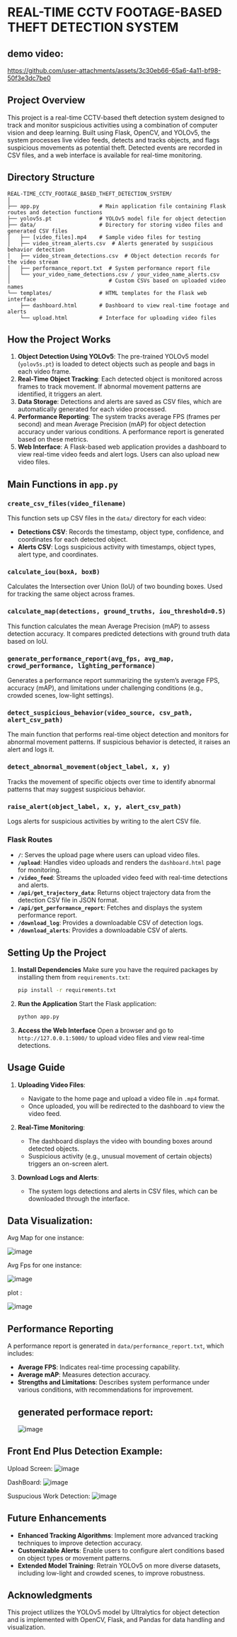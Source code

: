 # REAL-TIME CCTV FOOTAGE-BASED THEFT DETECTION SYSTEM

## demo video:






https://github.com/user-attachments/assets/3c30eb66-65a6-4a11-bf98-50f3e3dc7be0





## Project Overview

This project is a real-time CCTV-based theft detection system designed to track and monitor suspicious activities using a combination of computer vision and deep learning. Built using Flask, OpenCV, and YOLOv5, the system processes live video feeds, detects and tracks objects, and flags suspicious movements as potential theft. Detected events are recorded in CSV files, and a web interface is available for real-time monitoring.

## Directory Structure

```
REAL-TIME_CCTV_FOOTAGE_BASED_THEFT_DETECTION_SYSTEM/
│
├── app.py                   # Main application file containing Flask routes and detection functions
├── yolov5s.pt               # YOLOv5 model file for object detection
├── data/                    # Directory for storing video files and generated CSV files
│   ├── [video_files].mp4    # Sample video files for testing
│   ├── video_stream_alerts.csv  # Alerts generated by suspicious behavior detection
│   ├── video_stream_detections.csv  # Object detection records for the video stream
│   ├── performance_report.txt  # System performance report file
│   └── your_video_name_detections.csv / your_video_name_alerts.csv
│                               # Custom CSVs based on uploaded video names
└── templates/               # HTML templates for the Flask web interface
    ├── dashboard.html       # Dashboard to view real-time footage and alerts
    └── upload.html          # Interface for uploading video files
```

## How the Project Works

1. **Object Detection Using YOLOv5**: The pre-trained YOLOv5 model (`yolov5s.pt`) is loaded to detect objects such as people and bags in each video frame.
2. **Real-Time Object Tracking**: Each detected object is monitored across frames to track movement. If abnormal movement patterns are identified, it triggers an alert.
3. **Data Storage**: Detections and alerts are saved as CSV files, which are automatically generated for each video processed.
4. **Performance Reporting**: The system tracks average FPS (frames per second) and mean Average Precision (mAP) for object detection accuracy under various conditions. A performance report is generated based on these metrics.
5. **Web Interface**: A Flask-based web application provides a dashboard to view real-time video feeds and alert logs. Users can also upload new video files.

## Main Functions in `app.py`

### `create_csv_files(video_filename)`
This function sets up CSV files in the `data/` directory for each video:
- **Detections CSV**: Records the timestamp, object type, confidence, and coordinates for each detected object.
- **Alerts CSV**: Logs suspicious activity with timestamps, object types, alert type, and coordinates.

### `calculate_iou(boxA, boxB)`
Calculates the Intersection over Union (IoU) of two bounding boxes. Used for tracking the same object across frames.

### `calculate_map(detections, ground_truths, iou_threshold=0.5)`
This function calculates the mean Average Precision (mAP) to assess detection accuracy. It compares predicted detections with ground truth data based on IoU.

### `generate_performance_report(avg_fps, avg_map, crowd_performance, lighting_performance)`
Generates a performance report summarizing the system’s average FPS, accuracy (mAP), and limitations under challenging conditions (e.g., crowded scenes, low-light settings).

### `detect_suspicious_behavior(video_source, csv_path, alert_csv_path)`
The main function that performs real-time object detection and monitors for abnormal movement patterns. If suspicious behavior is detected, it raises an alert and logs it.

### `detect_abnormal_movement(object_label, x, y)`
Tracks the movement of specific objects over time to identify abnormal patterns that may suggest suspicious behavior.

### `raise_alert(object_label, x, y, alert_csv_path)`
Logs alerts for suspicious activities by writing to the alert CSV file.

### Flask Routes

- **`/`**: Serves the upload page where users can upload video files.
- **`/upload`**: Handles video uploads and renders the `dashboard.html` page for monitoring.
- **`/video_feed`**: Streams the uploaded video feed with real-time detections and alerts.
- **`/api/get_trajectory_data`**: Returns object trajectory data from the detection CSV file in JSON format.
- **`/api/get_performance_report`**: Fetches and displays the system performance report.
- **`/download_log`**: Provides a downloadable CSV of detection logs.
- **`/download_alerts`**: Provides a downloadable CSV of alerts.

## Setting Up the Project

1. **Install Dependencies**
   Make sure you have the required packages by installing them from `requirements.txt`:
   ```bash
   pip install -r requirements.txt
   ```

2. **Run the Application**
   Start the Flask application:
   ```bash
   python app.py
   ```

3. **Access the Web Interface**
   Open a browser and go to `http://127.0.0.1:5000/` to upload video files and view real-time detections.

## Usage Guide

1. **Uploading Video Files**:
   - Navigate to the home page and upload a video file in `.mp4` format.
   - Once uploaded, you will be redirected to the dashboard to view the video feed.

2. **Real-Time Monitoring**:
   - The dashboard displays the video with bounding boxes around detected objects.
   - Suspicious activity (e.g., unusual movement of certain objects) triggers an on-screen alert.

3. **Download Logs and Alerts**:
   - The system logs detections and alerts in CSV files, which can be downloaded through the interface.
## Data Visualization:
   Avg Map for  one instance:
   
   ![image](https://github.com/user-attachments/assets/7d240ab9-9797-4121-882f-766e7410f005)


   Avg Fps for one instance:
   
   ![image](https://github.com/user-attachments/assets/cb057aab-e7bd-41b1-8d4a-3da75b16a473)



   plot :

  ![image](https://github.com/user-attachments/assets/53f1da65-4054-456f-85e1-793974ad5576)


   
## Performance Reporting

A performance report is generated in `data/performance_report.txt`, which includes:
- **Average FPS**: Indicates real-time processing capability.
- **Average mAP**: Measures detection accuracy.
- **Strengths and Limitations**: Describes system performance under various conditions, with recommendations for improvement.
  ## generated performace  report:
  ![image](https://github.com/user-attachments/assets/9f34b1b6-ec1f-4877-a73d-008d9223e147)



## Front End Plus Detection Example:

   Upload Screen:
  ![image](https://github.com/user-attachments/assets/c1c1457c-6528-4433-9310-159c672fe421)


   

   DashBoard:
   ![image](https://github.com/user-attachments/assets/b10defac-fbdd-4fd0-9f7e-e7fa5f6b8f3f)



   Suspucious Work Detection:
   ![image](https://github.com/user-attachments/assets/dbd8f914-1f7b-4eff-bb9a-3cb42bf6da48)




## Future Enhancements

- **Enhanced Tracking Algorithms**: Implement more advanced tracking techniques to improve detection accuracy.
- **Customizable Alerts**: Enable users to configure alert conditions based on object types or movement patterns.
- **Extended Model Training**: Retrain YOLOv5 on more diverse datasets, including low-light and crowded scenes, to improve robustness.

## Acknowledgments

This project utilizes the YOLOv5 model by Ultralytics for object detection and is implemented with OpenCV, Flask, and Pandas for data handling and visualization.
